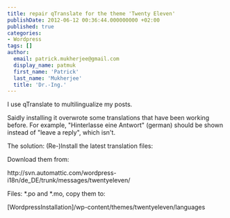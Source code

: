 ```yaml
---
title: repair qTranslate for the theme 'Twenty Eleven'
publishDate: 2012-06-12 00:36:44.000000000 +02:00
published: true
categories:
- Wordpress
tags: []
author:
  email: patrick.mukherjee@gmail.com
  display_name: patmuk
  first_name: 'Patrick'
  last_name: 'Mukherjee'
  title: 'Dr.-Ing.'
---
```

<p>I use qTranslate to multilingualize my posts.</p>
<p>Saidly installing it overwrote some translations that have been working before. For example, "Hinterlasse eine
  Antwort" (german) should be shown instead of "leave a reply", which isn't.</p>
<p>The solution: (Re-)Install the latest translation files:</p>
<p>Download them from:</p>
<p>http://svn.automattic.com/wordpress-i18n/de_DE/trunk/messages/twentyeleven/</p>
<p>Files: *.po and *.mo, copy them to:</p>
<p>[WordpressInstallation]/wp-content/themes/twentyeleven/languages</p>
<p></p>